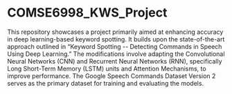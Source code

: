 # COMSE6998_KWS_Project

This repository showcases a project primarily aimed at enhancing accuracy in deep learning-based keyword spotting.
It builds upon the state-of-the-art approach outlined in “Keyword Spotting -- Detecting Commands in Speech Using Deep Learning.”
The modifications involve adapting the Convolutional Neural Networks (CNN) and 
Recurrent Neural Networks (RNN), specifically Long Short-Term Memory (LSTM) units and Attention Mechanisms, to improve performance.
The Google Speech Commands Dataset Version 2 serves as the primary dataset for training and evaluating the models.
